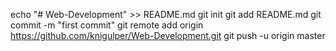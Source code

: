 echo "# Web-Development" >> README.md
git init
git add README.md
git commit -m "first commit"
git remote add origin https://github.com/knigulper/Web-Development.git
git push -u origin master
